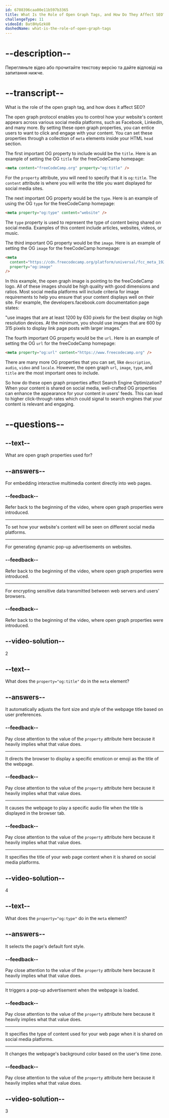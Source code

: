 ```yaml
---
id: 6708396caa00e11b597b3365
title: What Is the Role of Open Graph Tags, and How Do They Affect SEO?
challengeType: 11
videoId: Bat8HyGzkU8
dashedName: what-is-the-role-of-open-graph-tags
---
```


# --description--

Перегляньте відео або прочитайте текстову версію та дайте відповіді на запитання нижче.

# --transcript--

What is the role of the open graph tag, and how does it affect SEO?

The open graph protocol enables you to control how your website's content appears across various social media platforms, such as Facebook, LinkedIn, and many more. By setting these open graph properties, you can entice users to want to click and engage with your content. You can set these properties through a collection of `meta` elements inside your HTML `head` section.

The first important OG property to include would be the `title`. Here is an example of setting the OG `title` for the freeCodeCamp homepage:

```html
<meta content="freeCodeCamp.org" property="og:title" />
```

For the `property` attribute, you will need to specify that it is `og:title`. The `content` attribute is where you will write the title you want displayed for social media sites.

The next important OG property would be the `type`. Here is an example of using the OG `type` for the freeCodeCamp homepage:

```html
<meta property="og:type" content="website" />
```

The `type` property is used to represent the type of content being shared on social media. Examples of this content include articles, websites, videos, or music.

The third important OG property would be the `image`. Here is an example of setting the OG `image` for the freeCodeCamp homepage:

```html
<meta
  content="https://cdn.freecodecamp.org/platform/universal/fcc_meta_1920X1080-indigo.png"
  property="og:image"
/>
```

In this example, the open graph image is pointing to the freeCodeCamp logo. All of these images should be high quality with good dimensions and ratios. Most social media platforms will include criteria for image requirements to help you ensure that your content displays well on their site. For example, the developers.facebook.com documentation page states:

"use images that are at least 1200 by 630 pixels for the best display on high resolution devices. At the minimum, you should use images that are 600 by 315 pixels to display link page posts with larger images."

The fourth important OG property would be the `url`. Here is an example of setting the OG `url` for the freeCodeCamp homepage:

```html
<meta property="og:url" content="https://www.freecodecamp.org" />
```

There are many more OG properties that you can set, like `description`, `audio`, `video` and `locale`. However, the open graph `url`, `image`, `type`, and `title` are the most important ones to include.

So how do these open graph properties affect Search Engine Optimization? When your content is shared on social media, well-crafted OG properties can enhance the appearance for your content in users' feeds. This can lead to higher click-through rates which could signal to search engines that your content is relevant and engaging.

# --questions--

## --text--

What are open graph properties used for?

## --answers--

For embedding interactive multimedia content directly into web pages.

### --feedback--

Refer back to the beginning of the video, where open graph properties were introduced.

---

To set how your website's content will be seen on different social media platforms.

---

For generating dynamic pop-up advertisements on websites.

### --feedback--

Refer back to the beginning of the video, where open graph properties were introduced.

---

For encrypting sensitive data transmitted between web servers and users' browsers.

### --feedback--

Refer back to the beginning of the video, where open graph properties were introduced.

## --video-solution--

2

## --text--

What does the `property="og:title"` do in the `meta` element?

## --answers--

It automatically adjusts the font size and style of the webpage title based on user preferences.

### --feedback--

Pay close attention to the value of the `property` attribute here because it heavily implies what that value does.

---

It directs the browser to display a specific emoticon or emoji as the title of the webpage.

### --feedback--

Pay close attention to the value of the `property` attribute here because it heavily implies what that value does.

---

It causes the webpage to play a specific audio file when the title is displayed in the browser tab.

### --feedback--

Pay close attention to the value of the `property` attribute here because it heavily implies what that value does.

---

It specifies the title of your web page content when it is shared on social media platforms.

## --video-solution--

4

## --text--

What does the `property="og:type"` do in the `meta` element?

## --answers--

It selects the page's default font style.

### --feedback--

Pay close attention to the value of the `property` attribute here because it heavily implies what that value does.

---

It triggers a pop-up advertisement when the webpage is loaded.

### --feedback--

Pay close attention to the value of the `property` attribute here because it heavily implies what that value does.

---

It specifies the type of content used for your web page when it is shared on social media platforms.

---

It changes the webpage's background color based on the user's time zone.

### --feedback--

Pay close attention to the value of the `property` attribute here because it heavily implies what that value does.

## --video-solution--

3
